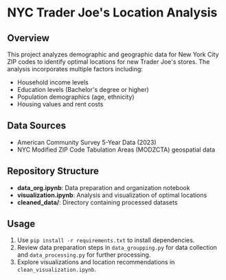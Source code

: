 # NYC Trader Joe's Location Analysis

## Overview
This project analyzes demographic and geographic data for New York City ZIP codes to identify optimal locations for new Trader Joe's stores. The analysis incorporates multiple factors including:

- Household income levels
- Education levels (Bachelor's degree or higher)
- Population demographics (age, ethnicity)
- Housing values and rent costs

## Data Sources
- American Community Survey 5-Year Data (2023)
- NYC Modified ZIP Code Tabulation Areas (MODZCTA) geospatial data

## Repository Structure
- **data_org.ipynb**: Data preparation and organization notebook
- **visualization.ipynb**: Analysis and visualization of optimal locations
- **cleaned_data/**: Directory containing processed datasets


## Usage
1. Use `pip install -r requirements.txt` to install dependencies.
2. Review data preparation steps in `data_groupping.py` for data collection and `data_processing.py` for further processing.
3. Explore visualizations and location recommendations in `clean_visualization.ipynb`.